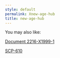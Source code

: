 ```yaml
---
style: default
permalink: Xnew-age-hub
title: new-age-hub
---
```

You may also like:

[Document 2216-X1999-1](http://scp-wiki.net/document-2216-x1999-1)

[SCP-610](http://scp-wiki.net/scp-610)
